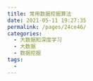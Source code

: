 ```yaml
---
title: 常用数据挖掘算法
date: 2021-05-11 19:27:35
permalink: /pages/24ce46/
categories:
  - 大数据和深度学习
  - 大数据
  - 数据挖掘
tags:
  - 
---
```

